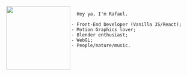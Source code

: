<img align="left" height="170" src="https://w.wallhaven.cc/full/yj/wallhaven-yjdl2k.png"/>
    
      Hey ya, I'm Rafael.
        
    - Front-End Developer (Vanilla JS/React);
    - Motion Graphics lover;
    - Blender enthusiast;
    - WebGL;
    - People/nature/music.
